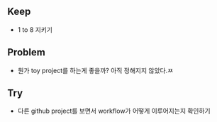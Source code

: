 ## Keep
- 1 to 8 지키기
## Problem
- 뭔가 toy project를 하는게 좋을까? 아직 정해지지 않았다.ㅉ
## Try
- 다른 github project를 보면서 workflow가 어떻게 이루어지는지 확인하기